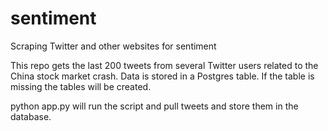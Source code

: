 # sentiment
Scraping Twitter and other websites for sentiment

This repo gets the last 200 tweets from several Twitter users related to the China stock market crash. Data is stored in a Postgres table. If the table is missing the tables will be created. 

python app.py will run the script and pull tweets and store them in the database. 

